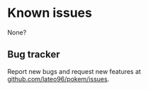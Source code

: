 # Known issues

None?


## Bug tracker

Report new bugs and request new features at [github.com/lateo96/pokem/issues](github.com/lateo96/pokem/issues).